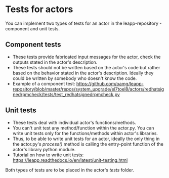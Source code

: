 # Tests for actors

You can implement two types of tests for an actor in the leapp-repository - component and unit tests.

## Component tests
   - These tests provide fabricated input messages for the actor, check the outputs stated in the actor's description.
   - These tests should not be written based on the actor's code but rather based on the behavior stated in the actor's description. Ideally they could be written by somebody who doesn't know the code.
   - Example of a component test: https://github.com/oamg/leapp-repository/blob/master/repos/system_upgrade/el7toel8/actors/redhatsignedrpmcheck/tests/test_redhatsignedrpmcheck.py

## Unit tests
   - These tests deal with individual actor's functions/methods.
   - You can't unit test any method/function within the actor.py. You can write unit tests only for the functions/methods within actor's libraries.
   - Thus, to be able to write unit tests for an actor, ideally the only thing in the actor.py's _process()_ method is calling the entry-point function of the actor's library python module.
   - Tutorial on how to write unit tests: https://leapp.readthedocs.io/en/latest/unit-testing.html


Both types of tests are to be placed in the actor's _tests_ folder.
